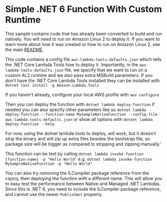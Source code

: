 # Simple .NET 6 Function With Custom Runtime

This sample contains code that has already been converted to build and run natively. You will need to run on Amazon Linux 2 to deploy it. If you want to learn more about how it was created or how to run on Amazon Linux 2, see the main [README](../../README.md).

This code contains a config file `aws-lambda-tools-defaults.json` which tells the .NET Core Lambda Tools how to deploy it. Importantly, in the `aws-lambda-tools-defaults.json` file, we specify that we want to run on a custom AL2 runtime and we also pass extra MSBuild parameters. If you don't have the .NET Core Lambda Tools installed they can be installed with `dotnet tool install -g Amazon.Lambda.Tools`

If you haven't already, configure your local AWS profile with `aws configure`

Then you can deploy the function with `dotnet lambda deploy-function` if needed you can also specify other parameters like so `dotnet lambda deploy-function --function-name MySampleNativeFunction --config-file aws-lambda-tools-defaults.json` or show all options with `dotnet lambda deploy-function --help`

For now, using the dotnet lambda tools to deploy, will work, but it doesn't strip the binary and will zip up extra files besides the bootstrap file, so package size will be bigger as compared to stripping and zipping manually.'

This function can be test by calling `dotnet lambda invoke-function {function-name} -p "Hello World"` e.g. `dotnet lambda invoke-function MySampleNativeFunction -p "Hello World"`

You can also try removing the ILCompiler package reference from the csproj, then deploying the function with a different name. This will allow you to easy test the performance between Native and Managed .NET Lambdas. Since this is .NET 6, you need to include the ILCompiler package reference, and cannot use the newer `PublishAot` property.

